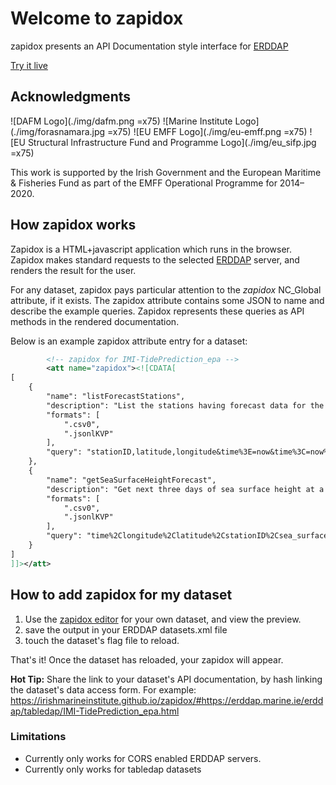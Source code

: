 # Welcome to zapidox

zapidox presents an API Documentation style interface for [ERDDAP](https://github.com/IrishMarineInstitute/awesome-erddap)

[Try it live](https://irishmarineinstitute.github.io/zapidox/#https://erddap.marine.ie/erddap/tabledap/IMI-TidePrediction_epa.html)

## Acknowledgments

![DAFM Logo](./img/dafm.png =x75) ![Marine Institute Logo](./img/forasnamara.jpg =x75) ![EU EMFF Logo](./img/eu-emff.png =x75) ![EU Structural Infrastructure Fund and Programme Logo](./img/eu_sifp.jpg =x75)

This work is supported by the Irish Government and the European Maritime & Fisheries Fund as part of the EMFF Operational Programme for 2014–2020.

## How zapidox works

Zapidox is a HTML+javascript application which runs in the browser. Zapidox makes standard requests to the selected [ERDDAP](https://github.com/IrishMarineInstitute/awesome-erddap) server, and renders the result for the user.

For any dataset, zapidox pays particular attention to the <em>zapidox</em> NC_Global attribute, if it exists. The zapidox attribute contains some JSON to name and describe the example queries. Zapidox represents these queries as API methods in the rendered documentation.

Below is an example zapidox attribute entry for a dataset:

```xml
        <!-- zapidox for IMI-TidePrediction_epa -->
        <att name="zapidox"><![CDATA[
[
    {
        "name": "listForecastStations",
        "description": "List the stations having forecast data for the next three days.",
        "formats": [
            ".csv0",
            ".jsonlKVP"
        ],
        "query": "stationID,latitude,longitude&time%3E=now&time%3C=now%2B3d&distinct()"
    },
    {
        "name": "getSeaSurfaceHeightForecast",
        "description": "Get next three days of sea surface height at a specific station.",
        "formats": [
            ".csv0",
            ".jsonlKVP"
        ],
        "query": "time%2Clongitude%2Clatitude%2CstationID%2Csea_surface_height&time%3E=now&time%3C=now+3d&stationID=%22BPNBF050000140001_MODELLED%22"
    }
]
]]></att>
```

## How to add zapidox for my dataset

 1. Use the [zapidox editor](https://irishmarineinstitute.github.io/zapidox/editor/#https://erddap.marine.ie/erddap/tabledap/IMI-TidePrediction_epa.html) for your own dataset, and view the preview.
 2. save the output in your ERDDAP datasets.xml file
 3. touch the dataset's flag file to reload.

That's it! Once the dataset has reloaded, your zapidox will appear.

<b>Hot Tip:</b> Share the link to your dataset's API documentation, by hash linking the dataset's data access form. For example:
<a href="https://irishmarineinstitute.github.io/zapidox/#https://erddap.marine.ie/erddap/tabledap/IMI-TidePrediction_epa.html">https://irishmarineinstitute.github.io/zapidox/#https://erddap.marine.ie/erddap/tabledap/IMI-TidePrediction_epa.html</a>


### Limitations

 * Currently only works for CORS enabled ERDDAP servers.
 * Currently only works for tabledap datasets


